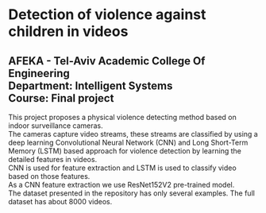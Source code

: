 # Detection of violence against children in videos
## AFEKA - Tel-Aviv Academic College Of Engineering<br/>Department: Intelligent Systems<br/>Course: Final project

This project proposes a physical violence detecting method based on indoor surveillance cameras.<br/> 
The cameras capture video streams, these streams are classified by using a deep learning Convolutional Neural Network (CNN) and Long Short-Term Memory (LSTM) based approach for violence detection by learning the detailed features in videos.<br/> 
CNN is used for feature extraction and LSTM is used to classify video based on those features.<br/>
As a CNN feature extraction we use ResNet152V2 pre-trained model.<br/>
The dataset presented in the repository has only several examples. The full dataset has about 8000 videos.
